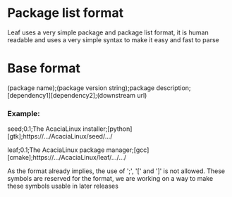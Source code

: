# Package list format

Leaf uses a very simple package and package list format, it is human readable and uses a very simple syntax to make it easy and fast to parse

# Base format

(package name);(package version string);package description;[dependency1][dependency2];(downstream url)

### Example:

seed;0.1;The AcaciaLinux installer;[python][gtk];https://.../AcaciaLinux/seed/.../

leaf;0.1;The AcaciaLinux package manager;[gcc][cmake];https://.../AcaciaLinux/leaf/.../.../

As the format already implies, the use of ';', '[' and ']' is not allowed. These symbols are reserved for the format, we are working on a way to make these symbols usable in later releases
